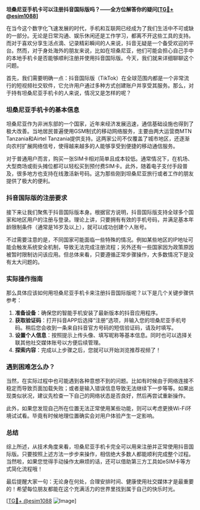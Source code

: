 **坦桑尼亚手机卡可以注册抖音国际版吗？——全方位解答你的疑问[[TG💪+ @esim1088](https://t.me/s/esim1088)]**

在当今这个数字化飞速发展的时代，手机和互联网已经成为了我们生活中不可或缺的一部分。无论是日常沟通、娱乐休闲还是工作学习，都离不开这些工具的支持。而对于喜欢分享生活点滴、记录精彩瞬间的人来说，抖音无疑是一个备受欢迎的平台。然而，对于身处海外的朋友来说，比如在坦桑尼亚，他们可能会担心自己手中的本地手机卡是否能够顺利注册并使用抖音国际版。今天，我们就来详细聊聊这个问题。

首先，我们需要明确一点：抖音国际版（TikTok）在全球范围内都是一个非常流行的短视频社交软件，它允许用户通过多种方式创建账户并享受其服务。那么，对于持有坦桑尼亚手机卡的人来说，情况又是怎样的呢？

### 坦桑尼亚手机卡的基本信息

坦桑尼亚作为非洲东部的一个国家，近年来经济发展迅速，通信基础设施也得到了极大改善。当地居民普遍使用GSM制式的移动网络服务，主要由两大运营商MTN Tanzania和Airtel Tanzania提供支持。这两家公司不仅覆盖了城市地区，还逐渐向农村扩展网络信号，使得越来越多的人能够享受到便捷的移动通信服务。

对于普通用户而言，购买一张SIM卡相对简单且成本较低。通常情况下，在机场、大型商场或街头摊位都可以轻松买到预付费SIM卡。此外，随着电子支付手段普及，很多地方也支持在线激活新号码。这为那些刚到坦桑尼亚旅行或者工作的朋友提供了极大的便利。

### 抖音国际版的注册要求

接下来让我们聚焦于抖音国际版本身。根据官方说明，抖音国际版支持全球多个国家和地区用户的注册与登录。理论上讲，只要拥有有效的手机号码，并满足基本年龄限制条件（通常是16岁及以上），就可以成功创建个人账号。

不过需要注意的是，不同国家可能面临一些特殊的情况。例如某些地区的IP地址可能会触发系统安全机制，导致无法完成注册流程；另外还有一些国家因为政策原因被暂时限制访问该应用。但总体来看，只要遵循正常步骤操作，大多数情况下是没有太大问题的。

### 实际操作指南

那么具体应该如何用坦桑尼亚手机卡来注册抖音国际版呢？以下是几个关键步骤供参考：

1. **准备设备**：确保您的智能手机安装了最新版本的抖音应用程序。
2. **获取验证码**：打开抖音APP后选择“注册”选项，并输入您的坦桑尼亚手机号码。稍后您会收到一条来自抖音官方号码的短信验证码，请及时填写。
3. **设置个人信息**：按照提示上传头像、填写昵称等基本信息。同时也可以选择关联其他社交媒体账号以方便后续管理。
4. **探索内容**：完成以上步骤之后，您就可以开始浏览推荐视频了！

### 遇到困难怎么办？

当然，在实际过程中也可能遇到各种意想不到的问题。比如有时候由于网络连接不稳定而导致页面加载失败；或者是输入错误信息导致无法继续下一步等等。如果出现类似状况，建议先检查一下自己的网络状态是否良好，然后再尝试重新操作。

此外，如果您发现自己所在位置无法正常使用某些功能，则可以考虑更换Wi-Fi环境试试看。毕竟有时候地理位置确实会对用户体验产生一定影响。

### 总结

综上所述，从技术角度来看，坦桑尼亚手机卡完全可以用来注册并正常使用抖音国际版。只要按照上述方法一步步来操作，相信绝大多数人都能顺利完成整个过程。当然啦，如果您觉得手动操作太麻烦的话，还可以借助第三方工具如eSIM卡等方式简化流程哦！

最后提醒大家一句：无论身在何处，合理安排时间、健康使用社交媒体才是最重要的！希望每位朋友都能在这个充满活力的世界里找到属于自己的快乐时光。

[[TG💪+ @esim1088](https://t.me/s/esim1088) ![Image](https://i.postimg.cc/4NQfJmqS/Snipaste-2025-05-13-00-14-12.png)]